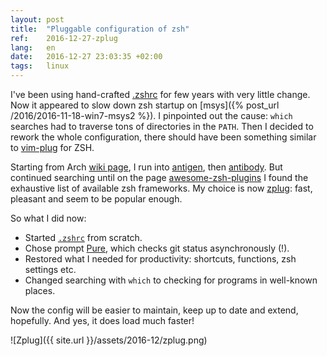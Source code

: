 ```yaml
---
layout: post
title:  "Pluggable configuration of zsh"
ref:    2016-12-27-zplug
lang:   en
date:   2016-12-27 23:03:35 +02:00
tags:   linux
---
```


I've been using hand-crafted [.zshrc](https://github.com/sakhnik/dotfiles/blob/master/.zshrc~)
for few years with very little change. Now it appeared to slow down zsh startup
on [msys]({% post_url /2016/2016-11-18-win7-msys2 %}).
I pinpointed out the cause: `which` searches had to traverse tons of directories
in the `PATH`. Then I decided to rework the whole configuration, there should have
been something similar to [vim-plug](https://github.com/junegunn/vim-plug) for ZSH.

Starting from Arch [wiki page](https://wiki.archlinux.org/index.php/zsh),
I run into [antigen](https://github.com/zsh-users/antigen), then
[antibody](https://github.com/getantibody/antibody). But continued searching
until on the page [awesome-zsh-plugins](https://github.com/unixorn/awesome-zsh-plugins)
I found the exhaustive list of available zsh frameworks. My choice
is now [zplug](https://github.com/zplug/zplug): fast, pleasant and seem
to be popular enough.

So what I did now:

* Started [`.zshrc`](https://github.com/sakhnik/dotfiles/blob/master/.zshrc) from scratch.
* Chose prompt [Pure](https://github.com/sindresorhus/pure), which checks git status asynchronously (!).
* Restored what I needed for productivity: shortcuts, functions, zsh settings etc.
* Changed searching with `which` to checking for programs in well-known places.

Now the config will be easier to maintain, keep up to date and extend, hopefully.
And yes, it does load much faster!

![Zplug]({{ site.url }}/assets/2016-12/zplug.png)
